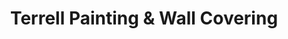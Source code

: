 ---
title: "Terrell Painting & Wall Covering"
url: /denton/terrell-painting-und-wall-covering/
shop: Farben
---